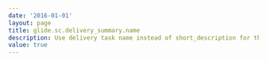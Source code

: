 ```yaml
---
date: '2016-01-01'
layout: page
title: glide.sc.delivery_summary.name
description: Use delivery task name instead of short_description for the delivery plan summarizer field. Default is false (uses the short_description).
value: true
---
```

